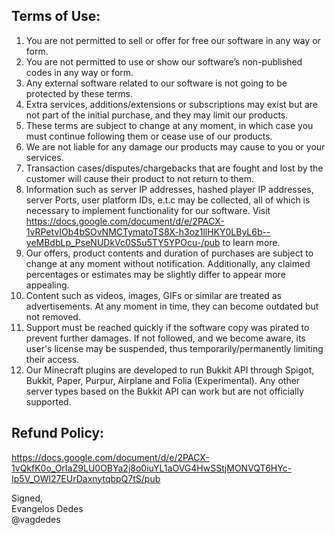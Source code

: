 ## Terms of Use:
1. You are not permitted to sell or offer for free our software in any way or form.
2. You are not permitted to use or show our software’s non-published codes in any way or form.
3. Any external software related to our software is not going to be protected by these terms.
4. Extra services, additions/extensions or subscriptions may exist but are not part of the initial purchase, and they may limit our products.
5. These terms are subject to change at any moment, in which case you must continue following them or cease use of our products.
6. We are not liable for any damage our products may cause to you or your services.
7. Transaction cases/disputes/chargebacks that are fought and lost by the customer will cause their product to not return to them.
8. Information such as server IP addresses, hashed player IP addresses, server Ports, user platform IDs, e.t.c may be collected, all of which is necessary to implement functionality for our software. Visit https://docs.google.com/document/d/e/2PACX-1vRPetvIOb4bSOvNMCTymatoTS8X-h3oz1llHKY0LByL6b--yeMBdbLp_PseNUDkVc0S5u5TY5YPOcu-/pub to learn more.
9. Our offers, product contents and duration of purchases are subject to change at any moment without notification. Additionally, any claimed percentages or estimates may be slightly differ to appear more appealing.
10. Content such as videos, images, GIFs or similar are treated as advertisements. At any moment in time, they can become outdated but not removed.
11. Support must be reached quickly if the software copy was pirated to prevent further damages. If not followed, and we become aware, its user's license may be suspended, thus temporarily/permanently limiting their access.
12. Our Minecraft plugins are developed to run Bukkit API through Spigot, Bukkit, Paper, Purpur, Airplane and Folia (Experimental). Any other server types based on the Bukkit API can work but are not officially supported.
    
## Refund Policy:
https://docs.google.com/document/d/e/2PACX-1vQkfK0o_OrIaZ9LU0OBYa2j8o0iuYL1aOVG4HwSStjMONVQT6HYc-Ip5V_OWl27EUrDaxnytqbpQ7tS/pub

Signed,<br>
Evangelos Dedes<br>
@vagdedes
